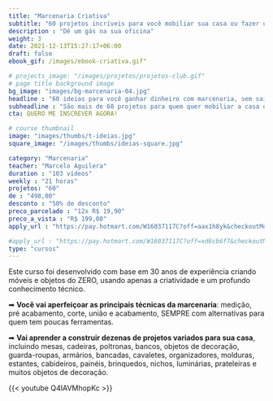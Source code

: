 ```yaml
---
title: "Marcenaria Criativa"
subtitle: "60 projetos incríveis para você mobiliar sua casa ou fazer um extra"
description : "Dê um gás na sua oficina"
weight: 3
date: 2021-12-13T15:27:17+06:00
draft: false
ebook_gif: /images/ebook-criativa.gif"

# projects_image: "/images/projetos/projetos-club.gif"
# page title background image
bg_image: "images/bg-marcenaria-04.jpg"
headline : "60 ideias para você ganhar dinheiro com marcenaria, sem sair de casa"
subheadline : "São mais de 60 projetos para quem quer mobiliar a casa ou fazer uma grana, sem abrir mão da liberdade"
cta: QUERO ME INSCREVER AGORA!

# course thumbnail
image: "images/thumbs/t-ideias.jpg"
square_image: "/images/thumbs/ideias-square.jpg"

category: "Marcenaria"
teacher: "Marcelo Aguilera"
duration : "103 vídeos"
weekly : "21 horas"
projetos: "60"
de : "498,00"
desconto : "50% de desconto"
preco_parcelado : "12x R$ 19,90"
preco_a_vista : "R$ 199,00"
apply_url : "https://pay.hotmart.com/W16037117C?off=aax1h8yk&checkoutMode=10"

#apply_url : "https://pay.hotmart.com/W16037117C?off=xd6cb6f7&checkoutMode=10&offDiscount=65OFF"
type: "cursos"
---
```

Este curso foi desenvolvido com base em 30 anos de experiência criando móveis e objetos do ZERO, usando apenas a criatividade e um profundo conhecimento técnico.

➡ **Você vai aperfeiçoar as principais técnicas da marcenaria**: medição, pré acabamento, corte, união e acabamento, SEMPRE com alternativas para quem tem poucas ferramentas.

➡ **Vai aprender a construir dezenas de projetos variados para sua casa**, incluindo mesas, cadeiras, poltronas, bancos, objetos de decoração, guarda-roupas, armários, bancadas, cavaletes, organizadores, molduras, estantes, cabideiros, painéis, brinquedos, nichos, luminárias, prateleiras e muitos objetos de decoração.


{{< youtube Q4IAVMhopKc >}}
